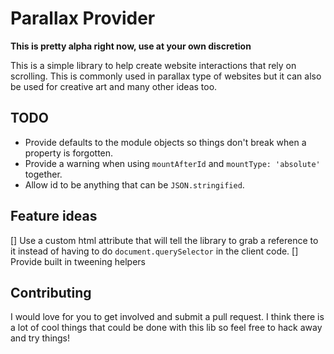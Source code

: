 # Parallax Provider

**This is pretty alpha right now, use at your own discretion**

This is a simple library to help create website interactions that rely on
scrolling. This is commonly used in parallax type of websites but it can also be
used for creative art and many other ideas too.

## TODO

- Provide defaults to the module objects so things don't break when a property
  is forgotten.
- Provide a warning when using `mountAfterId` and `mountType: 'absolute'`
  together.
- Allow id to be anything that can be `JSON.stringified`.

## Feature ideas

[] Use a custom html attribute that will tell the library to grab a reference to
it instead of having to do `document.querySelector` in the client code. []
Provide built in tweening helpers

## Contributing

I would love for you to get involved and submit a pull request. I think there is
a lot of cool things that could be done with this lib so feel free to hack away
and try things!
